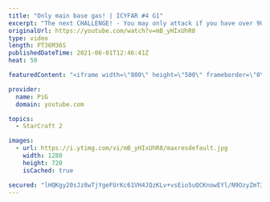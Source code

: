 ```yaml
---
title: "Only main base gas! | ICYFAR #4 G1"
excerpt: "The next CHALLENGE! - You may only attack if you have over 90 workers!  Full Playlist of Daily VoDs: https://www.youtube.com/playlist?list=PLFUDU8AOevUdOq5x--TBFC-p54CMWM4Fb See the Show notes and more info + ongoing discussion of the show in the Teamliquid thread: http://www.teamliquid.net/forum/starcraft-2/509383-the-pig-daily-thinking-critically-about-sc"
originalUrl: https://youtube.com/watch?v=mB_yHIxUhR8
type: video
length: PT36M36S
publishedDateTime: 2021-06-01T12:46:41Z
heat: 50

featuredContent: "<iframe width=\"800\" height=\"500\" frameborder=\"0\" src=\"https://www.youtube.com/embed/mB_yHIxUhR8\" allow=\"accelerometer; autoplay; encrypted-media; gyroscope; picture-in-picture\" allowfullscreen></iframe>"

provider:
  name: PiG
  domain: youtube.com

topics:
  - StarCraft 2

images:
  - url: https://i.ytimg.com/vi/mB_yHIxUhR8/maxresdefault.jpg
    width: 1280
    height: 720
    isCached: true

secured: "lHQKgy20sJz8wTjYgeFUrKc61VH4JQzKLv+vsEio5uQCKnowEYl/N9OzyZmT3V2WYO4TAS2fgj6h4SGaRLB4wGEl+M9C4wydWhkiJ2A1uOUMa7LPCYmSTcESviXHG6JEhQd27L6UHqnNswguO3EG1MkiIaI/ATlsZoapD2KoNRSmwbzfGm0CBTWpOSJpD1f0Hc52w8AUURsFfxhzTriDhG7IuaQiVmjqGFLiSkrtbYYLK6ZcrkctYN0Lbg1b82u4zKNxYq1tl+W7A56UwCDz9N1U5mefLQn4g2MB5LPmO/15W8eGP9jFb3QUBVjn7CQ6QIiujl2S41hWCaHTr4iKTogSYLq1+KMlS0Cd3GxH5p91Jalt4cwu/SjPKuslvLyQ9Cjy1/sXpJAtb/prioxfnciuBIybU+z19vAlD4p5a3U=;y3iSBmqQtNOlwfQTRuvGKQ=="
---
```


